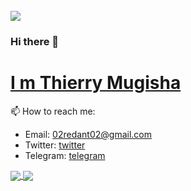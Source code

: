 <br>
<img src="https://github.com/r-e-d-ant/red-Ant-02/blob/main/1500x500.jpeg"/>
<br>


### Hi there 👋
# <a href="https://distracted-yalow-1c7bd5.netlify.app/">I m Thierry Mugisha</a>

<!--- 🔭  I’m currently working on Flask/-->
<!--- 🌱 I’m currently learning Django -->
<!--- 🤔 I’m looking for help with JavaScript -->
<!--- 👯 I’m looking to collaborate on every web apps development --->
<!--- 💬 Ask me about Python, Flask,... --->
 
 📫 How to reach me:<br>
   * Email: 02redant02@gmail.com<br>
   * Twitter: <a href="https://twitter.com/r_e_d_ant">twitter</a><br>
   * Telegram: <a href="https://t.me/r_e_d_ant">telegram</a><br>

<a href="https://github.com/r-e-d-ant/convoychat">
  <img align="center" src="https://github-readme-stats.vercel.app/api?username=r-e-d-ant&count_private=true&show_icons=true&theme=dracula" />
</a>
<a href="https://github.com/r-e-d-ant/github-readme-stats">
  <img align="center" src="https://github-readme-stats.vercel.app/api/top-langs/?username=r-e-d-ant&count_private=true&show_icons=true&theme=dracula" />
</a>
